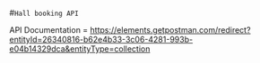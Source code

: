 #`Hall booking API`

API Documentation = https://elements.getpostman.com/redirect?entityId=26340816-b62e4b33-3c06-4281-993b-e04b14329dca&entityType=collection
